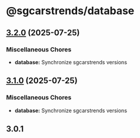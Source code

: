 # @sgcarstrends/database

## [3.2.0](https://github.com/sgcarstrends/sgcarstrends/compare/database-v3.1.0...database-v3.2.0) (2025-07-25)


### Miscellaneous Chores

* **database:** Synchronize sgcarstrends versions

## [3.1.0](https://github.com/sgcarstrends/sgcarstrends/compare/database-v3.0.1...database-v3.1.0) (2025-07-25)


### Miscellaneous Chores

* **database:** Synchronize sgcarstrends versions

## 3.0.1
